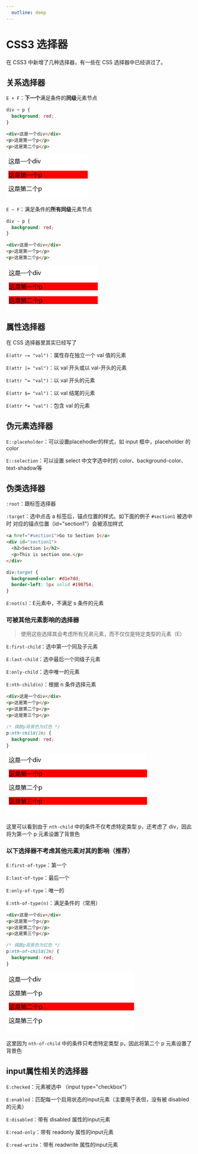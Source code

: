 ```yaml
---
  outline: deep
---
```

# CSS3 选择器

在 CSS3 中新增了几种选择器，有一些在 CSS 选择器中已经讲过了。

## 关系选择器

`E + F`：**下一个**满足条件的**同级**元素节点

```css
div + p {
  background: red;
}
```
```html
<div>这是一个div</div>
<p>这是第一个p</p>
<p>这是第二个p</p>
```
![alt text](./images/css3-selector/1.png)

`E ~ F`：满足条件的**所有同级**元素节点

```css
div ~ p {
  background: red;
}
```
```html
<div>这是一个div</div>
<p>这是第一个p</p>
<p>这是第二个p</p>
```

![alt text](./images/css3-selector/2.png)

## 属性选择器

在 CSS 选择器里其实已经写了

`E(attr ~= "val")`：属性存在独立一个 val 值的元素

`E(attr |= "val")`：以 val 开头或以 val-开头的元素

`E(attr ^= "val")`：以 val 开头的元素

`E(attr $= "val")`：以 val 结尾的元素

`E(attr *= "val")`：包含 val 的元素

## 伪元素选择器

`E::placeholder`：可以设置placehodler的样式，如 input 框中，placeholder 的 color

`E::selection`：可以设置 select 中文字选中时的 color、background-color、text-shadow等

## 伪类选择器

`:root`：跟标签选择器

`:target`：选中点击 a 标签后，锚点位置的样式。如下面的例子 `#section1` 被选中时 对应的锚点位置（id="section1"）会被添加样式

```html
<a href="#section1">Go to Section 1</a>
<div id="section1">
  <h2>Section 1</h2>
  <p>This is section one.</p>
</div>
```
```css
div:target {
  background-color: #d1e7dd;
  border-left: 5px solid #198754;
}
```

`E:not(s)`：E元素中，不满足 s 条件的元素

### 可被其他元素影响的选择器

> 使用这些选择其会考虑所有兄弟元素，而不仅仅是特定类型的元素（E）

`E:first-child`：选中第一个同及子元素

`E:last-child`：选中最后一个同级子元素

`E:only-child`：选中唯一的元素

`E:nth-child(n)`：根据 n 条件选择元素

```html
<div>这是一个div</div>
<p>这是第一个p</p>
<p>这是第二个p</p>
<p>这是第三个p</p>
```
```css
/* 偶数p背景色为红色 */
p:nth-child(2n) {
  background: red;
}
```

![alt text](./images/css3-selector/3.png)

这里可以看到由于 `nth-child` 中的条件不仅考虑特定类型 p，还考虑了 div，因此将为第一个 p 元素设置了背景色

### 以下选择器不考虑其他元素对其的影响（推荐）

`E:first-of-type`：第一个

`E:last-of-type`：最后一个

`E:only-of-type`：唯一的

`E:nth-of-type(n)`：满足条件的（常用）

```html
<div>这是一个div</div>
<p>这是第一个p</p>
<p>这是第二个p</p>
<p>这是第三个p</p>
```
```css
/* 偶数p背景色为红色 */
p:nth-of-child(2n) {
  background: red;
}
```

![alt text](./images/css3-selector/4.png)

这里因为 `nth-of-child` 中的条件只考虑特定类型 p，因此将第二个 p 元素设置了背景色


## input属性相关的选择器

`E:checked`：元素被选中 （input type="checkbox"）

`E:enabled`：匹配每一个启用状态的input元素（主要用于表但，没有被 disabled 的元素）

`E:disabled`：带有 disabled 属性的input元素

`E:read-only`：带有 readonly 属性的input元素

`E:read-write`：带有 readwrite 属性的input元素